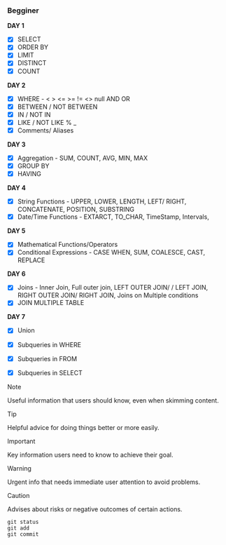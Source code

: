### Begginer

**DAY 1**
-   [x] SELECT
-   [x] ORDER BY
-   [x] LIMIT
-   [x] DISTINCT
-   [x] COUNT

**DAY 2**
-   [x] WHERE - < > <= >= != <> null AND OR
-   [x] BETWEEN / NOT BETWEEN
-   [x] IN / NOT IN
-   [x] LIKE / NOT LIKE % _
-   [x] Comments/ Aliases

**DAY 3**
-   [x] Aggregation - SUM, COUNT, AVG, MIN, MAX
-   [x] GROUP BY 
-   [x] HAVING

**DAY 4**
-   [x] String Functions - UPPER, LOWER, LENGTH, LEFT/ RIGHT, CONCATENATE, POSITION, SUBSTRING
-   [x] Date/Time Functions - EXTARCT, TO_CHAR, TimeStamp, Intervals, 

**DAY 5**
-   [x] Mathematical Functions/Operators
-   [x] Conditional Expressions - CASE WHEN, SUM, COALESCE, CAST, REPLACE

**DAY 6**
-   [x] Joins - Inner Join, Full outer join, LEFT OUTER JOIN/ / LEFT JOIN, RIGHT OUTER JOIN/ RIGHT JOIN, Joins on Multiple conditions
-   [x] JOIN MULTIPLE TABLE

**DAY 7**
-   [x] Union
-   [x] Subqueries in WHERE
-   [x] Subqueries in FROM
-   [x] Subqueries in SELECT
         

> [!NOTE]
> Useful information that users should know, even when skimming content.

> [!TIP]
> Helpful advice for doing things better or more easily.

> [!IMPORTANT]
> Key information users need to know to achieve their goal.

> [!WARNING]
> Urgent info that needs immediate user attention to avoid problems.

> [!CAUTION]
> Advises about risks or negative outcomes of certain actions.
>
```
git status
git add
git commit
```
